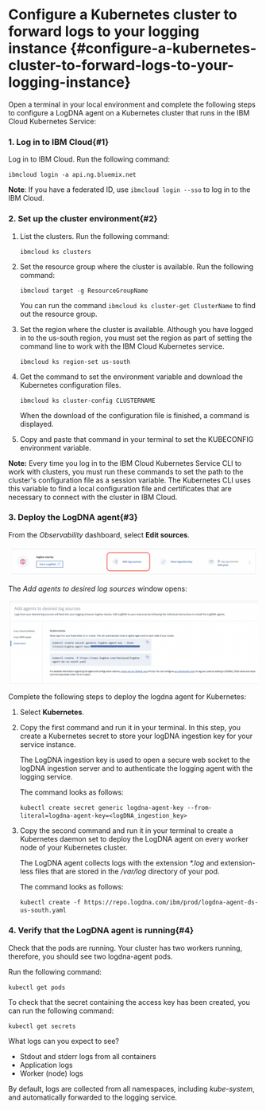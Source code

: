 # Configure a Kubernetes cluster to forward logs to your logging instance {#configure-a-kubernetes-cluster-to-forward-logs-to-your-logging-instance}

Open a terminal in your local environment and complete the following steps to configure a LogDNA agent on a Kubernetes cluster that runs in the IBM Cloud Kubernetes Service:

### 1. Log in to IBM Cloud{#1}

Log in to IBM Cloud. Run the following command:

```
ibmcloud login -a api.ng.bluemix.net
```

**Note**: If you have a federated ID, use `ibmcloud login --sso` to log in to the IBM Cloud.

### 2. Set up the cluster environment{#2}

1. List the clusters. Run the following command:

    ```
    ibmcloud ks clusters
    ```

2. Set the resource group where the cluster is available. Run the following command:

    ```
    ibmcloud target -g ResourceGroupName
    ```

    You can run the command `ibmcloud ks cluster-get ClusterName` to find out the resource group.

3. Set the region where the cluster is available. Although you have logged in to the us-south region, you must set the region as part of setting the command line to work with the IBM Cloud Kubernetes service.

    ```
    ibmcloud ks region-set us-south
    ```

4. Get the command to set the environment variable and download the Kubernetes configuration files. 

    ```
    ibmcloud ks cluster-config CLUSTERNAME
    ```
    When the download of the configuration file is finished, a command is displayed.  

5. Copy and paste that command in your terminal to set the KUBECONFIG environment variable.


**Note:** Every time you log in to the IBM Cloud Kubernetes Service CLI to work with clusters, you must run these commands to set the path to the cluster&#039;s configuration file as a session variable. The Kubernetes CLI uses this variable to find a local configuration file and certificates that are necessary to connect with the cluster in IBM Cloud. 

### 3. Deploy the LogDNA agent{#3}

From the _Observability_ dashboard, select **Edit sources**.

![image13](images/logdna_img13.png)

The _Add agents to desired log sources_ window opens:

![image13a](images/logdna_img13a.png)

Complete the following steps to deploy the logdna agent for Kubernetes:

1. Select **Kubernetes**.

2. Copy the first command and run it in your terminal. In this step, you create a Kubernetes secret to store your logDNA ingestion key for your service instance. 

    The LogDNA ingestion key is used to open a secure web socket to the logDNA ingestion server and to authenticate the logging agent with the logging service. 
    
    The command looks as follows:

    ```
    kubectl create secret generic logdna-agent-key --from-literal=logdna-agent-key=<logDNA_ingestion_key>
    ```

3. Copy the second command and run it in your terminal to create a Kubernetes daemon set to deploy the LogDNA agent on every worker node of your Kubernetes cluster. 

    The LogDNA agent collects logs with the extension _*.log_ and extension-less files that are stored in the _/var/log_ directory of your pod. 
    
    The command looks as follows:

    ```
    kubectl create -f https://repo.logdna.com/ibm/prod/logdna-agent-ds-us-south.yaml
    ```

### 4. Verify that the LogDNA agent is running{#4}
    
Check that the pods are running. Your cluster has two workers running, therefore, you should see two logdna-agent pods.
    
Run the following command:

```
kubectl get pods
```

To check that the secret containing the access key has been created, you can run the following command:

```
kubectl get secrets
```

What logs can you expect to see?

*   Stdout and stderr logs from all containers
*   Application logs
*   Worker (node) logs

By default, logs are collected from all namespaces, including _kube-system_, and automatically forwarded to the logging service.

